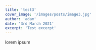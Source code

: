 ```yaml
---
title: 'test3'
cover_image: '/images/posts/image3.jpg'
author: 'adam'
date: '3rd March 2021'
excerpt: 'Test excerpt'
---
```

lorem ipsum